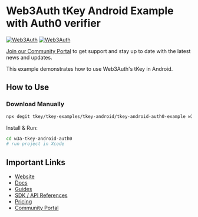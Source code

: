 # Web3Auth tKey Android Example with Auth0 verifier

[![Web3Auth](https://img.shields.io/badge/Web3Auth-SDK-blue)](https://web3auth.io/docs/sdk/core-kit/tkey-android)
[![Web3Auth](https://img.shields.io/badge/Web3Auth-Community-cyan)](https://community.web3auth.io)

[Join our Community Portal](https://community.web3auth.io/) to get support and stay up to date with the latest news and updates.

This example demonstrates how to use Web3Auth's tKey in Android.

## How to Use

### Download Manually

```bash
npx degit tkey/tkey-examples/tkey-android/tkey-android-auth0-example w3a-tkey-android-auth0
```

Install & Run:

```bash
cd w3a-tkey-android-auth0
# run project in Xcode
```

## Important Links

- [Website](https://web3auth.io)
- [Docs](https://web3auth.io/docs)
- [Guides](https://web3auth.io/docs/content-hub?type=guides)
- [SDK / API References](https://web3auth.io/docs/sdk)
- [Pricing](https://web3auth.io/pricing.html)
- [Community Portal](https://community.web3auth.io)
